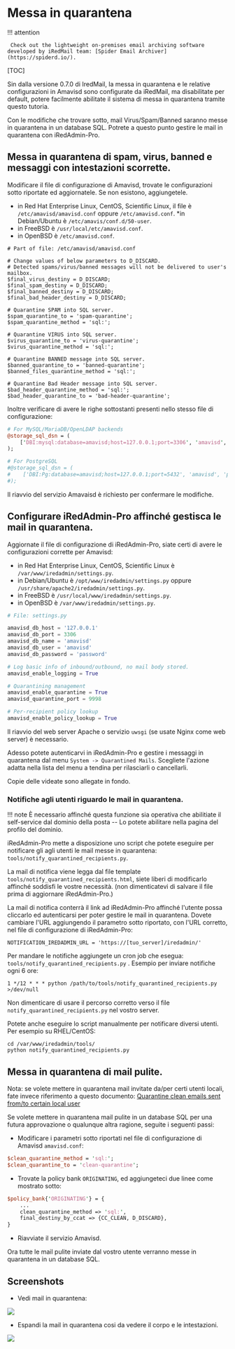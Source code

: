 # Messa in quarantena

!!! attention

	 Check out the lightweight on-premises email archiving software developed by iRedMail team: [Spider Email Archiver](https://spiderd.io/).

[TOC]

Sin dalla versione 0.7.0 di IredMail, la messa in quarantena e le relative configurazioni in Amavisd sono configurate da iRedMail, ma disabilitate per default, potere facilmente abilitate il sistema di messa in quarantena tramite questo tutoria.

Con le modifiche che trovare sotto, mail Virus/Spam/Banned saranno messe in quarantena in un database SQL. Potrete a questo punto gestire le mail in quarantena con iRedAdmin-Pro.

## Messa in quarantena di spam, virus,  banned e messaggi con intestazioni scorrette.

Modificare il file di configurazione di Amavisd, trovate le configurazioni sotto riportate ed aggiornatele. Se non esistono, aggiungetele.

* in Red Hat Enterprise Linux, CentOS, Scientific Linux, il file è `/etc/amavisd/amavisd.conf` oppure `/etc/amavisd.conf`.
*in Debian/Ubuntu è `/etc/amavis/conf.d/50-user`.
* in FreeBSD è `/usr/local/etc/amavisd.conf`.
* in OpenBSD è  `/etc/amavisd.conf`.

```
# Part of file: /etc/amavisd/amavisd.conf

# Change values of below parameters to D_DISCARD.
# Detected spams/virus/banned messages will not be delivered to user's mailbox.
$final_virus_destiny = D_DISCARD;
$final_spam_destiny = D_DISCARD;
$final_banned_destiny = D_DISCARD;
$final_bad_header_destiny = D_DISCARD;

# Quarantine SPAM into SQL server.
$spam_quarantine_to = 'spam-quarantine';
$spam_quarantine_method = 'sql:';

# Quarantine VIRUS into SQL server.
$virus_quarantine_to = 'virus-quarantine';
$virus_quarantine_method = 'sql:';

# Quarantine BANNED message into SQL server.
$banned_quarantine_to = 'banned-quarantine';
$banned_files_quarantine_method = 'sql:';

# Quarantine Bad Header message into SQL server.
$bad_header_quarantine_method = 'sql:';
$bad_header_quarantine_to = 'bad-header-quarantine';
```
Inoltre verificare di avere le righe sottostanti presenti nello stesso file di configurazione:

```perl
# For MySQL/MariaDB/OpenLDAP backends
@storage_sql_dsn = (
    ['DBI:mysql:database=amavisd;host=127.0.0.1;port=3306', 'amavisd', 'password'],
);

# For PostgreSQL
#@storage_sql_dsn = (
#    ['DBI:Pg:database=amavisd;host=127.0.0.1;port=5432', 'amavisd', 'password'],
#);
```

Il riavvio del servizio Amavaisd è richiesto per confermare le modifiche.

## Configurare iRedAdmin-Pro affinché gestisca le mail in quarantena.

Aggiornate il file di configurazione di iRedAdmin-Pro, siate certi di avere le configurazioni corrette per Amavisd:

* in Red Hat Enterprise Linux, CentOS, Scientific Linux è `/var/www/iredadmin/settings.py`.
* in Debian/Ubuntu è `/opt/www/iredadmin/settings.py` oppure `/usr/share/apache2/iredadmin/settings.py`.
* in FreeBSD è `/usr/local/www/iredadmin/settings.py`.
* in OpenBSD è `/var/www/iredadmin/settings.py`.

```python
# File: settings.py

amavisd_db_host = '127.0.0.1'
amavisd_db_port = 3306
amavisd_db_name = 'amavisd'
amavisd_db_user = 'amavisd'
amavisd_db_password = 'password'

# Log basic info of inbound/outbound, no mail body stored.
amavisd_enable_logging = True

# Quarantining management
amavisd_enable_quarantine = True
amavisd_quarantine_port = 9998

# Per-recipient policy lookup
amavisd_enable_policy_lookup = True
```

Il riavvio del web server Apache o servizio `uwsgi` (se usate Nginx come web server) è necessario.

Adesso potete autenticarvi in iRedAdmin-Pro e gestire i messaggi in quarantena dal menu `System -> Quarantined Mails`. Scegliete l'azione adatta nella lista del menu a tendina per rilasciarli o cancellarli.

Copie delle videate sono allegate in fondo.

### Notifiche agli utenti riguardo le mail in quarantena.

!!! note
   È necessario affinché questa funzione sia operativa che abilitiate il self-service dal dominio della
   posta -- Lo potete abilitare nella pagina del profilo del dominio.

iRedAdmin-Pro mette a disposizione uno script che potete eseguire per notificare gli agli utenti le mail messe in quarantena: `tools/notify_quarantined_recipients.py`.

La mail di notifica viene legga dal file template `tools/notify_quarantined_recipients.html`, siete liberi di modificarlo affinché soddisfi le vostre necessità. (non dimenticatevi di salvare il file prima di aggiornare iRedAdmin-Pro.)

La mail di notifica conterrà il link ad iRedAdmin-Pro affinché l'utente possa cliccarlo ed autenticarsi per poter gestire le mail in quarantena. Dovete cambiare l'URL aggiungendo il parametro sotto riportato, con l'URL corretto, nel file di configurazione di iRedAdmin-Pro:

```
NOTIFICATION_IREDADMIN_URL = 'https://[tuo_server]/iredadmin/'
```

Per mandare le notifiche aggiungete un cron job che esegua: `tools/notify_quarantined_recipients.py` . Esempio per inviare notifiche ogni 6 ore:

```
1 */12 * * * python /path/to/tools/notify_quarantined_recipients.py >/dev/null
```

Non dimenticare di usare il percorso corretto verso il file `notify_quarantined_recipients.py` nel vostro server.

Potete anche eseguire lo script manualmente per notificare diversi utenti. Per esempio su RHEL/CentOS:

```
cd /var/www/iredadmin/tools/
python notify_quarantined_recipients.py
```

## Messa in quarantena di mail pulite.

Nota: se volete mettere in quarantena mail invitate da/per certi utenti locali, fate invece  riferimento a questo documento: [Quarantine clean emails sent from/to certain local user](./quarantine.clean.mails.per-user.html)

Se volete mettere in quarantena mail pulite in un database SQL per una futura approvazione o qualunque altra ragione, seguite i seguenti passi:

* Modificare i parametri sotto riportati nel file di configurazione di Amavisd `amavisd.conf`:

```perl
$clean_quarantine_method = 'sql:';
$clean_quarantine_to = 'clean-quarantine';
```

* Trovate la policy bank `ORIGINATING`, ed aggiungeteci due linee come mostrato sotto:

```perl
$policy_bank{'ORIGINATING'} = {
    ...
    clean_quarantine_method => 'sql:',
    final_destiny_by_ccat => {CC_CLEAN, D_DISCARD},
}
```

* Riavviate il servizio Amavisd.

Ora tutte le mail pulite inviate dal vostro utente verranno messe in quarantena in un database SQL.

## Screenshots

* Vedi mail in quarantena:

![](./images/iredadmin/system_maillog_quarantined.png)

* Espandi la mail in quarantena cosi da vedere il corpo e le intestazioni.

![](./images/iredadmin/system_maillog_quarantined_expanded.png)

